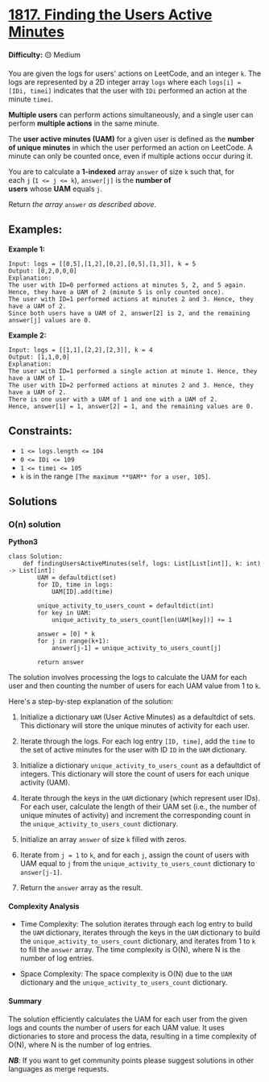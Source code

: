 # [1817. Finding the Users Active Minutes](https://leetcode.com/problems/finding-the-users-active-minutes/)

**Difficulty:** :yellow_circle: Medium

You are given the logs for users' actions on LeetCode, and an integer `k`. The logs are represented by a 2D integer array `logs` where each `logs[i] = [IDi, timei]` indicates that the user with `IDi` performed an action at the minute `timei`.

**Multiple users** can perform actions simultaneously, and a single user can perform **multiple actions** in the same minute.

The **user active minutes (UAM)** for a given user is defined as the **number of unique minutes** in which the user performed an action on LeetCode. A minute can only be counted once, even if multiple actions occur during it.

You are to calculate a **1-indexed** array `answer` of size `k` such that, for each `j` (`1 <= j <= k`), `answer[j]` is the **number of users** whose **UAM** equals `j`.

Return *the array* `answer` *as described above*.


## Examples:

**Example 1:**

```
Input: logs = [[0,5],[1,2],[0,2],[0,5],[1,3]], k = 5
Output: [0,2,0,0,0]
Explanation:
The user with ID=0 performed actions at minutes 5, 2, and 5 again. Hence, they have a UAM of 2 (minute 5 is only counted once).
The user with ID=1 performed actions at minutes 2 and 3. Hence, they have a UAM of 2.
Since both users have a UAM of 2, answer[2] is 2, and the remaining answer[j] values are 0.

```

**Example 2:**

```
Input: logs = [[1,1],[2,2],[2,3]], k = 4
Output: [1,1,0,0]
Explanation:
The user with ID=1 performed a single action at minute 1. Hence, they have a UAM of 1.
The user with ID=2 performed actions at minutes 2 and 3. Hence, they have a UAM of 2.
There is one user with a UAM of 1 and one with a UAM of 2.
Hence, answer[1] = 1, answer[2] = 1, and the remaining values are 0.

```


## Constraints:

- `1 <= logs.length <= 104`
- `0 <= IDi <= 109`
- `1 <= timei <= 105`
- `k` is in the range `[The maximum **UAM** for a user, 105]`.


## Solutions

### O(n) solution 

**Python3**

```python3
class Solution:
    def findingUsersActiveMinutes(self, logs: List[List[int]], k: int) -> List[int]:
        UAM = defaultdict(set)
        for ID, time in logs:
            UAM[ID].add(time)

        unique_activity_to_users_count = defaultdict(int)
        for key in UAM:
            unique_activity_to_users_count[len(UAM[key])] += 1
        
        answer = [0] * k
        for j in range(k+1):
            answer[j-1] = unique_activity_to_users_count[j]

        return answer
```

The solution involves processing the logs to calculate the UAM for each user and then counting the number of users for each UAM value from 1 to `k`.

Here's a step-by-step explanation of the solution:

1. Initialize a dictionary `UAM` (User Active Minutes) as a defaultdict of sets. This dictionary will store the unique minutes of activity for each user.

2. Iterate through the logs. For each log entry `[ID, time]`, add the `time` to the set of active minutes for the user with ID `ID` in the `UAM` dictionary.

3. Initialize a dictionary `unique_activity_to_users_count` as a defaultdict of integers. This dictionary will store the count of users for each unique activity (UAM).

4. Iterate through the keys in the `UAM` dictionary (which represent user IDs). For each user, calculate the length of their UAM set (i.e., the number of unique minutes of activity) and increment the corresponding count in the `unique_activity_to_users_count` dictionary.

5. Initialize an array `answer` of size `k` filled with zeros.

6. Iterate from `j = 1` to `k`, and for each `j`, assign the count of users with UAM equal to `j` from the `unique_activity_to_users_count` dictionary to `answer[j-1]`.

7. Return the `answer` array as the result.

#### Complexity Analysis

- Time Complexity: The solution iterates through each log entry to build the `UAM` dictionary, iterates through the keys in the `UAM` dictionary to build the `unique_activity_to_users_count` dictionary, and iterates from 1 to `k` to fill the `answer` array. The time complexity is O(N), where N is the number of log entries.

- Space Complexity: The space complexity is O(N) due to the `UAM` dictionary and the `unique_activity_to_users_count` dictionary.

#### Summary

The solution efficiently calculates the UAM for each user from the given logs and counts the number of users for each UAM value. It uses dictionaries to store and process the data, resulting in a time complexity of O(N), where N is the number of log entries.


***NB***: If you want to get community points please suggest solutions in other languages as merge requests.

